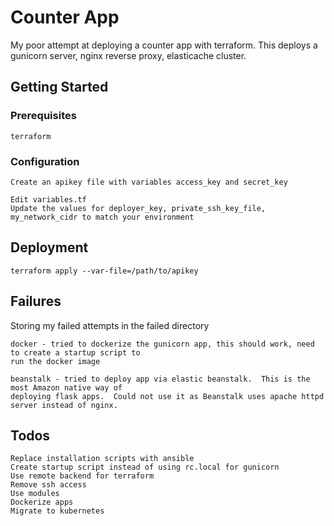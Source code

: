 # Counter App 

My poor attempt at deploying a counter app with terraform.  This deploys a gunicorn server, nginx reverse proxy, elasticache cluster.

## Getting Started
### Prerequisites

```
terraform
```

### Configuration

```
Create an apikey file with variables access_key and secret_key
```

```
Edit variables.tf
Update the values for deployer_key, private_ssh_key_file, my_network_cidr to match your environment
```

## Deployment

```
terraform apply --var-file=/path/to/apikey
```

## Failures

Storing my failed attempts in the failed directory

```
docker - tried to dockerize the gunicorn app, this should work, need to create a startup script to 
run the docker image
```

```
beanstalk - tried to deploy app via elastic beanstalk.  This is the most Amazon native way of 
deploying flask apps.  Could not use it as Beanstalk uses apache httpd server instead of nginx.
```

## Todos

```
Replace installation scripts with ansible
Create startup script instead of using rc.local for gunicorn
Use remote backend for terraform
Remove ssh access
Use modules
Dockerize apps
Migrate to kubernetes
```
